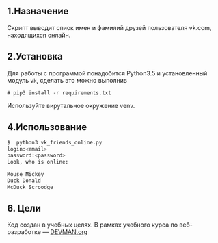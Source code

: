 ## 1.Назначение

Скрипт выводит спиок имен и фамилий друзей пользователя vk.com, находящихся онлайн.

## 2.Установка

Для работы с программой понадобится Python3.5 и установленный модуль `vk`, сделать это можно выполнив 
```
# pip3 install -r requirements.txt
```
Используйте вирутальное окружение venv.

## 4.Использование

```bash
$  python3 vk_friends_online.py 
login:<email>
password:<password>
Look, who is online:

Mouse Mickey
Duck Donald
McDuck Scroodge

```

## 6. Цели

Код создан в учебных целях. В рамках учебного курса по веб-разработке ― [DEVMAN.org](https://devman.org)
